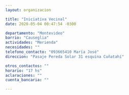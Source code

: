 ```yaml
---
layout: organizacion

title: "Iniciativa Vecinal"
date: 2020-05-04 00:47:54 -0300

departamento: "Montevideo"
barrio: "Causeglia"
actividades: "Merienda"
necesidades: ""
telefono_contacto: "093665410 María José"
direccion: "Pasaje Pereda Solar 31 esquina Cuñatahí"

otros_contactos: ""
horario: "17 hs"
aclaraciones: ""
cuenta_bancaria: ""

---
```

